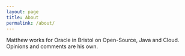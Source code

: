 ```yaml
---
layout: page
title: About
permalink: /about/
---
```


Matthew works for Oracle in Bristol on Open-Source, Java and Cloud. Opinions and comments are his own.
